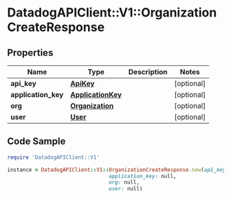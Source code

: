 # DatadogAPIClient::V1::OrganizationCreateResponse

## Properties

Name | Type | Description | Notes
------------ | ------------- | ------------- | -------------
**api_key** | [**ApiKey**](ApiKey.md) |  | [optional] 
**application_key** | [**ApplicationKey**](ApplicationKey.md) |  | [optional] 
**org** | [**Organization**](Organization.md) |  | [optional] 
**user** | [**User**](User.md) |  | [optional] 

## Code Sample

```ruby
require 'DatadogAPIClient::V1'

instance = DatadogAPIClient::V1::OrganizationCreateResponse.new(api_key: null,
                                 application_key: null,
                                 org: null,
                                 user: null)
```


